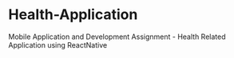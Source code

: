 # Health-Application
Mobile Application and Development  Assignment - Health Related Application using ReactNative
